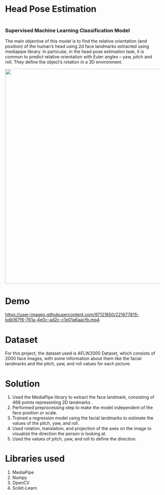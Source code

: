 # Head Pose Estimation
### <br>Supervised Machine Learning Classification Model</br>
The main objective of this model is to find the relative orientation (and position) of the human’s head using 2d face landmarks extracted using mediapipe library. In particular, in the head pose estimation task, it is common to predict relative orientation with Euler angles – yaw, pitch and roll. They define the object’s rotation in a 3D environment.
<p align="center">
    <img width="700" src="https://user-images.githubusercontent.com/97121850/221661146-b65ead74-749b-4ac0-8262-e3b55b0dc400.jpg">
</p>

# Demo
https://user-images.githubusercontent.com/97121850/221677815-bdb167f6-761a-4e0c-ad2c-c1e01a6aacfb.mp4

# Dataset
For this project, the dataset used is AFLW2000 Dataset, which consists of 2000 face images, with some information about them like the facial landmarks and the pitch, yaw, and roll values for each picture.

# Solution
1. Used the MediaPipe library to extract the face landmark, consisting of 468 points representing 2D landmarks .
2. Performed preprocessing step to make the model independent of the face position or scale.
3. Trained a regression model using the facial landmarks to estimate the values of the pitch, yaw, and roll.
4. Used rotation, translation, and projection of the axes on the image to visualize the direction the person is looking at.
5. Used the values of pitch, yaw, and roll to define the direction.

# Libraries used
1. MediaPipe
2. Numpy
3. OpenCV
4. Scikit-Learn
